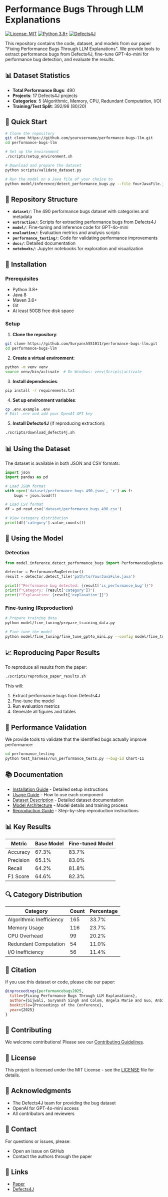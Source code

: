 # Performance Bugs Through LLM Explanations

[![License: MIT](https://img.shields.io/badge/License-MIT-yellow.svg)](https://opensource.org/licenses/MIT)
[![Python 3.8+](https://img.shields.io/badge/python-3.8+-blue.svg)](https://www.python.org/downloads/)
[![Defects4J](https://img.shields.io/badge/Defects4J-v3.0.1-green.svg)](https://github.com/rjust/defects4j)

This repository contains the code, dataset, and models from our paper "Fixing Performance Bugs Through LLM Explanations". We provide tools to extract performance bugs from Defects4J, fine-tune GPT-4o-mini for performance bug detection, and evaluate the results.

## 📊 Dataset Statistics

- **Total Performance Bugs**: 490
- **Projects**: 17 Defects4J projects
- **Categories**: 5 (Algorithmic, Memory, CPU, Redundant Computation, I/O)
- **Training/Test Split**: 392/98 (80/20)

## 🚀 Quick Start

```bash
# Clone the repository
git clone https://github.com/yourusername/performance-bugs-llm.git
cd performance-bugs-llm

# Set up the environment
./scripts/setup_environment.sh

# Download and prepare the dataset
python scripts/validate_dataset.py

# Run the model on a Java file of your choice to 
python model/inference/detect_performance_bugs.py --file YourJavaFile.java
```

## 📁 Repository Structure

- **`dataset/`**: The 490 performance bugs dataset with categories and metadata
- **`extraction/`**: Scripts for extracting performance bugs from Defects4J
- **`model/`**: Fine-tuning and inference code for GPT-4o-mini
- **`evaluation/`**: Evaluation metrics and analysis scripts
- **`performance_testing/`**: Code for validating performance improvements
- **`docs/`**: Detailed documentation
- **`notebooks/`**: Jupyter notebooks for exploration and visualization

## 🔧 Installation

### Prerequisites

- Python 3.8+
- Java 8
- Maven 3.6+
- Git
- At least 50GB free disk space

### Setup

1. **Clone the repository**:
```bash
git clone https://github.com/SuryanshSS1011/performance-bugs-llm.git
cd performance-bugs-llm
```

2. **Create a virtual environment**:
```bash
python -m venv venv
source venv/bin/activate  # On Windows: venv\Scripts\activate
```

3. **Install dependencies**:
```bash
pip install -r requirements.txt
```

4. **Set up environment variables**:
```bash
cp .env.example .env
# Edit .env and add your OpenAI API key
```

5. **Install Defects4J** (if reproducing extraction):
```bash
./scripts/download_defects4j.sh
```

## 📊 Using the Dataset

The dataset is available in both JSON and CSV formats:

```python
import json
import pandas as pd

# Load JSON format
with open('dataset/performance_bugs_490.json', 'r') as f:
    bugs = json.load(f)

# Load CSV format
df = pd.read_csv('dataset/performance_bugs_490.csv')

# View category distribution
print(df['category'].value_counts())
```

## 🤖 Using the Model

### Detection
```python
from model.inference.detect_performance_bugs import PerformanceBugDetector

detector = PerformanceBugDetector()
result = detector.detect_file('path/to/YourJavaFile.java')

print(f"Performance bug detected: {result['is_performance_bug']}")
print(f"Category: {result['category']}")
print(f"Explanation: {result['explanation']}")
```

### Fine-tuning (Reproduction)
```bash
# Prepare training data
python model/fine_tuning/prepare_training_data.py

# Fine-tune the model
python model/fine_tuning/fine_tune_gpt4o_mini.py --config model/fine_tuning/training_config.json
```

## 📈 Reproducing Paper Results

To reproduce all results from the paper:

```bash
./scripts/reproduce_paper_results.sh
```

This will:
1. Extract performance bugs from Defects4J
2. Fine-tune the model
3. Run evaluation metrics
4. Generate all figures and tables

## 🧪 Performance Validation

We provide tools to validate that the identified bugs actually improve performance:

```bash
cd performance_testing
python test_harness/run_performance_tests.py --bug-id Chart-11
```

## 📚 Documentation

- [Installation Guide](docs/INSTALLATION.md) - Detailed setup instructions
- [Usage Guide](docs/USAGE.md) - How to use each component
- [Dataset Description](docs/DATASET_DESCRIPTION.md) - Detailed dataset documentation
- [Model Architecture](docs/MODEL_ARCHITECTURE.md) - Model details and training process
- [Reproduction Guide](docs/REPRODUCTION_GUIDE.md) - Step-by-step reproduction instructions

## 📊 Key Results

| Metric | Base Model | Fine-tuned Model |
|--------|------------|------------------|
| Accuracy | 67.3% | 83.7% |
| Precision | 65.1% | 83.0% |
| Recall | 64.2% | 81.8% |
| F1 Score | 64.6% | 82.3% |

## 🔍 Category Distribution

| Category | Count | Percentage |
|----------|-------|------------|
| Algorithmic Inefficiency | 165 | 33.7% |
| Memory Usage | 116 | 23.7% |
| CPU Overhead | 99 | 20.2% |
| Redundant Computation | 54 | 11.0% |
| I/O Inefficiency | 56 | 11.4% |

## 📖 Citation

If you use this dataset or code, please cite our paper:

```bibtex
@inproceedings{performancebugs2025,
  title={Fixing Performance Bugs Through LLM Explanations},
  author={Sijwali, Suryansh Singh and Colom, Angela Marie and Guo, Anbi and Saha, Suman},
  booktitle={Proceedings of the Conference},
  year={2025}
}
```

## 🤝 Contributing

We welcome contributions! Please see our [Contributing Guidelines](CONTRIBUTING.md).

## 📄 License

This project is licensed under the MIT License - see the [LICENSE](LICENSE) file for details.

## 🙏 Acknowledgments

- The Defects4J team for providing the bug dataset
- OpenAI for GPT-4o-mini access
- All contributors and reviewers

## 📧 Contact

For questions or issues, please:
- Open an issue on GitHub
- Contact the authors through the paper

## 🔗 Links

- [Paper]()
- [Defects4J](https://github.com/rjust/defects4j)
